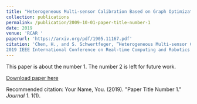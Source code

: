 ```yaml
---
title: "Heterogeneous Multi-sensor Calibration Based on Graph Optimization"
collection: publications
permalink: /publication/2009-10-01-paper-title-number-1
date: 2019
venue: 'RCAR '
paperurl: 'https://arxiv.org/pdf/1905.11167.pdf'
citation: 'Chen, H., and S. Schwertfeger, ”Heterogeneous Multi-sensor Calibration Based on Graph Optimization”,
2019 IEEE International Conference on Real-time Computing and Robotics (RCAR): IEEE, 2019.'
---
```

This paper is about the number 1. The number 2 is left for future work.

[Download paper here](https://arxiv.org/pdf/1905.11167.pdf)

Recommended citation: Your Name, You. (2019). "Paper Title Number 1." <i>Journal 1</i>. 1(1).
